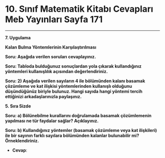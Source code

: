 # 10. Sınıf Matematik Kitabı Cevapları Meb Yayınları Sayfa 171

---

**7. Uygulama**

**Kalan Bulma Yöntemlerinin Karşılaştırılması**

**Soru: Aşağıda verilen soruları cevaplayınız.**

**Soru: Tabloda bulduğunuz sonuçlardan yola çıkarak kullandığınız yöntemleri kullanışlılık açısından değerlendiriniz.**

**Soru: 2) Aşağıda verilen sayıların 4 ile bölümünden kalanı basamak çözümleme ve kat ilişkisi yöntemlerinden kullanışlı olduğunu düşündüğünüz biriyle bulunuz. Hangi sayıda hangi yöntemi tercih ettiğinizi arkadaşlarınızla paylaşınız.**

**5. Sıra Sizde**

**Soru: a) Bölünebilme kurallarını doğrulamada basamak çözümlemenin yapılması ne tür faydalar sağlar? Açıklayınız.**

**Soru: b) Kullandığınız yöntemler (basamak çözümleme veya kat ilişkileri) ile bir sayının farklı sayılara bölümünden kalanlar bulunabilir mi? Örneklendiriniz.**

-   **Cevap**: